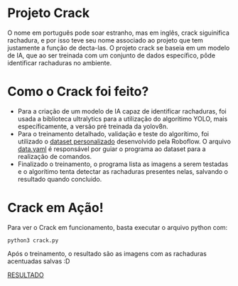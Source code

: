 # Projeto Crack
O nome em português pode soar estranho, mas em inglês, crack siguinifica rachadura, e por isso teve seu nome associado ao projeto que tem justamente a função de decta-las. O projeto crack se baseia em um modelo de IA, que ao ser treinada com um conjunto de dados específico, pôde identificar rachaduras no ambiente.

# Como o Crack foi feito?
- Para a criação de um modelo de IA capaz de identificar rachaduras, foi usada a biblioteca ultralytics para a utilização do algorítimo YOLO, mais específicamente, a versão pré treinada da yolov8n.
- Para o treinamento detalhado, validação e teste do algorítimo, foi utilizado o [dataset personalizado](https://universe.roboflow.com/university-bswxt/crack-bphdr/dataset/2) desenvolvido pela Roboflow. O arquivo [data.yaml](data.yaml) é responsável por guiar o programa ao dataset para a realização de comandos.
- Finalizado o treinamento, o programa lista as imagens a serem testadas e o algorítimo tenta detectar as rachaduras presentes nelas, salvando o resultado quando concluido.

# Crack em Ação!
Para ver o Crack em funcionamento, basta executar o arquivo python com:
```
python3 crack.py
```
Após o treinamento, o resultado são as imagens com as rachaduras acentuadas salvas :D

[RESULTADO](resultado.mp4)